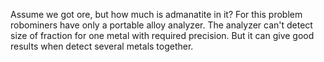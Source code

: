 Assume we got ore, but how much is admanatite in it?
For this problem robominers have only a portable alloy analyzer.
The analyzer can't detect size of fraction for one metal with required precision.
But it can give good results when detect several metals together.
